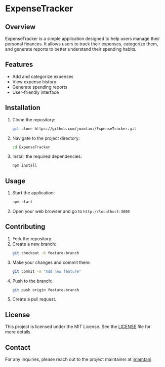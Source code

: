 # ExpenseTracker

## Overview

ExpenseTracker is a simple application designed to help users manage their personal finances. It allows users to track their expenses, categorize them, and generate reports to better understand their spending habits.

## Features

- Add and categorize expenses
- View expense history
- Generate spending reports
- User-friendly interface

## Installation

1. Clone the repository:
   ```bash
   git clone https://github.com/jmamtani/ExpenseTracker.git
   ```
2. Navigate to the project directory:
   ```bash
   cd ExpenseTracker
   ```
3. Install the required dependencies:
   ```bash
   npm install
   ```

## Usage

1. Start the application:
   ```bash
   npm start
   ```
2. Open your web browser and go to `http://localhost:3000`

## Contributing

1. Fork the repository.
2. Create a new branch:
   ```bash
   git checkout -b feature-branch
   ```
3. Make your changes and commit them:
   ```bash
   git commit -m "Add new feature"
   ```
4. Push to the branch:
   ```bash
   git push origin feature-branch
   ```
5. Create a pull request.

## License

This project is licensed under the MIT License. See the [LICENSE](LICENSE) file for more details.

## Contact

For any inquiries, please reach out to the project maintainer at [jmamtani](https://github.com/jmamtani).

